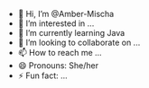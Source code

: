- 👋 Hi, I’m @Amber-Mischa
- 👀 I’m interested in ...
- 🌱 I’m currently learning Java
- 💞️ I’m looking to collaborate on ...
- 📫 How to reach me ...
- 😄 Pronouns: She/her
- ⚡ Fun fact: ...

<!---
Amber-Mischa/Amber-Mischa is a ✨ special ✨ repository because its `README.md` (this file) appears on your GitHub profile.
You can click the Preview link to take a look at your changes.
--->
